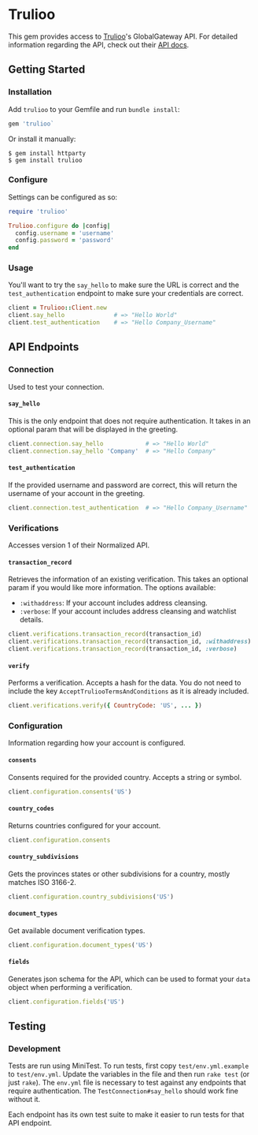 # Trulioo

This gem provides access to [Trulioo](https://www.trulioo.com/)'s GlobalGateway
API. For detailed information regarding the API, check out their [API
docs](https://api.globaldatacompany.com/docs).

## Getting Started

### Installation

Add `trulioo` to your Gemfile and run `bundle install`:

```ruby
gem 'trulioo`
```

Or install it manually:

```console
$ gem install httparty
$ gem install trulioo
```

### Configure

Settings can be configured as so:

```ruby
require 'trulioo'

Trulioo.configure do |config|
  config.username = 'username'
  config.password = 'password'
end
```

### Usage

You'll want to try the `say_hello` to make sure the URL is correct and the
`test_authentication` endpoint to make sure your credentials are correct.

```ruby
client = Trulioo::Client.new
client.say_hello              # => "Hello World"
client.test_authentication    # => "Hello Company_Username"
```

## API Endpoints

### Connection

Used to test your connection.

#### `say_hello`

This is the only endpoint that does not require authentication. It takes in an
optional param that will be displayed in the greeting.

```ruby
client.connection.say_hello            # => "Hello World"
client.connection.say_hello 'Company'  # => "Hello Company"
```

#### `test_authentication`

If the provided username and password are correct, this will return the username
of your account in the greeting.

```ruby
client.connection.test_authentication  # => "Hello Company_Username"
```

### Verifications

Accesses version 1 of their Normalized API.

#### `transaction_record`

Retrieves the information of an existing verification. This takes an optional
param if you would like more information. The options available:

- `:withaddress`: If your account includes address cleansing.
- `:verbose`: If your account includes address cleansing and watchlist details.

```ruby
client.verifications.transaction_record(transaction_id)
client.verifications.transaction_record(transaction_id, :withaddress)
client.verifications.transaction_record(transaction_id, :verbose)
```

#### `verify`

Performs a verification. Accepts a hash for the data. You do not need to include
the key `AcceptTruliooTermsAndConditions` as it is already included.

```ruby
client.verifications.verify({ CountryCode: 'US', ... })
```

### Configuration

Information regarding how your account is configured.

#### `consents`

Consents required for the provided country. Accepts a string or symbol.

```ruby
client.configuration.consents('US')
```

#### `country_codes`

Returns countries configured for your account.

```ruby
client.configuration.consents
```

#### `country_subdivisions`

Gets the provinces states or other subdivisions for a country, mostly matches
ISO 3166-2.

```ruby
client.configuration.country_subdivisions('US')
```

#### `document_types`

Get available document verification types.

```ruby
client.configuration.document_types('US')
```

#### `fields`

Generates json schema for the API, which can be used to format your `data`
object when performing a verification.

```ruby
client.configuration.fields('US')
```

## Testing

### Development

Tests are run using MiniTest. To run tests, first copy `test/env.yml.example` to
`test/env.yml`. Update the variables in the file and then run `rake test` (or
just `rake`). The `env.yml` file is necessary to test against any endpoints that
require authentication. The `TestConnection#say_hello` should work fine without
it.

Each endpoint has its own test suite to make it easier to run tests for that API
endpoint.
